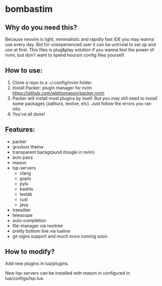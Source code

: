 # bombastim
## Why do you need this?

Because neovim is light, minimalistic and rapidly fast IDE you may wanna use every day.
But for unexperienced user it can be untrivial to set up and use at first.
This files is plug&play solution if you wanna feel the power of nvim,
but don't want to spend hoursin config files yourself.
## How to use:

1. Clone a repo to a ~/.config/nvim folder.
1. Install Packer: plugin manager for nvim https://github.com/wbthomason/packer.nvim
1. Packer will install most plugins by itself. But you may still need to install some packages (zathura, texlive, etc). Just follow the errors you ran into.
1. You've all done!

## Features:
- packer 
- gruvbox theme
- transparent backgrpund (toogle in nvim)
- auto pairs
- mason
- lsp-servers
    - clang
    - gopls
    - pyls
    - bashls
    - texlab
    - rust
    - java
- treesitter
- telescope
- auto-completion
- file-manager via neotree
- pretty bottom line via lualine
- git signs support
and much more coming soon.
## How to modify?

Add new plugins in lua/plugins. 

New lsp-servers can be installed with mason in configured in lua/configs/lsp.lua.
